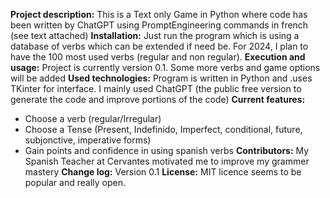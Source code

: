 **Project description:**
This is a Text only Game in Python where code has been written by ChatGPT using PromptEngineering commands in french (see text attached)
**Installation:**
Just run the program which is using a database of verbs which can be extended if need be. For 2024, I plan to have the 100 most used verbs (regular and non regular).
**Execution and usage:**
Project is currently version 0.1. Some more verbs and game options will be added
**Used technologies:** Program is written in Python and .uses TKinter for interface. I mainly used ChatGPT (the public free version to generate the code and improve portions of the code)
**Current features:**
- Choose a verb (regular/Irregular) 
- Choose a Tense (Present, Indefinido, Imperfect, conditional, future, subjonctive, imperative forms)
- Gain points and confidence in using spanish verbs
**Contributors:** My Spanish Teacher at Cervantes motivated me to improve my grammer mastery 
**Change log:** Version 0.1
**License:** MIT licence seems to be popular and really open.
